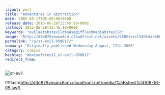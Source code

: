 ```yaml
---
layout: post
title: "Adventures in abstraction"
date: 2005-08-17T05:00:00+0000
release_date: 2015-06-26T13:45:10+0000
lastmod: 2015-06-26T13:45:10+0000
keywords: "evilaetsbstevildteasegifflashmediabstevild"
image: "http://d3e878vmunx8cm.cloudfront.net/assets/%5BStevil%5Dtease0816.gif"
permalink: "/p/st-evil-050817/"
summary: "Originally published Wednesday August, 17th 2005"
category: comics
hashtag: "#axisofstevil_st-evil-050817"
redirect_from:
---
```


![st-evil](http://d3e878vmunx8cm.cloudfront.net/assets/%5BStevil%5Dtease0816.gif)

!#flash(http://d3e878vmunx8cm.cloudfront.net/media/%5Bstevil%5D08-16-05.swf)
